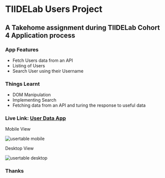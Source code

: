 # TIIDELab Users Project
## A Takehome assignment during TIIDELab Cohort 4 Application process

### App Features
- Fetch Users data from an API
- Listing of Users 
- Search User using their Username

### Things Learnt
- DOM Manipulation
- Implementing Search
- Fetching data from an API and turing the response to useful data

### Live Link: [User Data App](https://aphatheology.github.io/TIIDELab_Users_Project/)

Mobile View 

![usertable mobile](https://user-images.githubusercontent.com/50958501/172902909-df3de8a4-a92f-408a-8ce8-32f04ecaf14d.png)

Desktop View

![usertable desktop](https://user-images.githubusercontent.com/50958501/172902972-55371707-02fc-4465-91d5-b19965426852.png)

### Thanks
